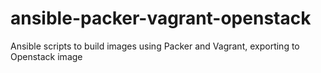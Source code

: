 # ansible-packer-vagrant-openstack
Ansible scripts to build images using Packer and Vagrant, exporting to Openstack image
